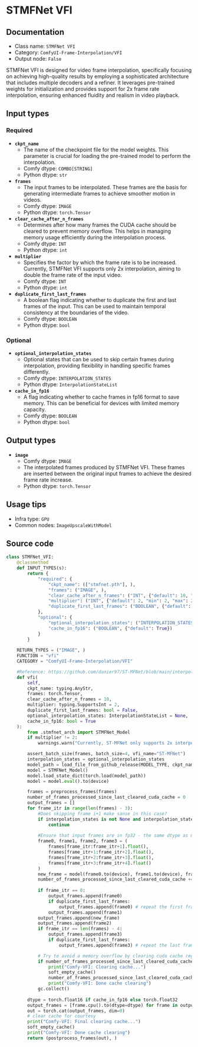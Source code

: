 # STMFNet VFI
## Documentation
- Class name: `STMFNet VFI`
- Category: `ComfyUI-Frame-Interpolation/VFI`
- Output node: `False`

STMFNet VFI is designed for video frame interpolation, specifically focusing on achieving high-quality results by employing a sophisticated architecture that includes multiple decoders and a refiner. It leverages pre-trained weights for initialization and provides support for 2x frame rate interpolation, ensuring enhanced fluidity and realism in video playback.
## Input types
### Required
- **`ckpt_name`**
    - The name of the checkpoint file for the model weights. This parameter is crucial for loading the pre-trained model to perform the interpolation.
    - Comfy dtype: `COMBO[STRING]`
    - Python dtype: `str`
- **`frames`**
    - The input frames to be interpolated. These frames are the basis for generating intermediate frames to achieve smoother motion in videos.
    - Comfy dtype: `IMAGE`
    - Python dtype: `torch.Tensor`
- **`clear_cache_after_n_frames`**
    - Determines after how many frames the CUDA cache should be cleared to prevent memory overflow. This helps in managing memory usage efficiently during the interpolation process.
    - Comfy dtype: `INT`
    - Python dtype: `int`
- **`multiplier`**
    - Specifies the factor by which the frame rate is to be increased. Currently, STMFNet VFI supports only 2x interpolation, aiming to double the frame rate of the input video.
    - Comfy dtype: `INT`
    - Python dtype: `int`
- **`duplicate_first_last_frames`**
    - A boolean flag indicating whether to duplicate the first and last frames of the input. This can be used to maintain temporal consistency at the boundaries of the video.
    - Comfy dtype: `BOOLEAN`
    - Python dtype: `bool`
### Optional
- **`optional_interpolation_states`**
    - Optional states that can be used to skip certain frames during interpolation, providing flexibility in handling specific frames differently.
    - Comfy dtype: `INTERPOLATION_STATES`
    - Python dtype: `InterpolationStateList`
- **`cache_in_fp16`**
    - A flag indicating whether to cache frames in fp16 format to save memory. This can be beneficial for devices with limited memory capacity.
    - Comfy dtype: `BOOLEAN`
    - Python dtype: `bool`
## Output types
- **`image`**
    - Comfy dtype: `IMAGE`
    - The interpolated frames produced by STMFNet VFI. These frames are inserted between the original input frames to achieve the desired frame rate increase.
    - Python dtype: `torch.Tensor`
## Usage tips
- Infra type: `GPU`
- Common nodes: `ImageUpscaleWithModel`


## Source code
```python
class STMFNet_VFI:
    @classmethod
    def INPUT_TYPES(s):
        return {
            "required": {
                "ckpt_name": (["stmfnet.pth"], ),
                "frames": ("IMAGE", ),
                "clear_cache_after_n_frames": ("INT", {"default": 10, "min": 1, "max": 1000}),
                "multiplier": ("INT", {"default": 2, "min": 2, "max": 2}), #TODO: Implement recursively invoking interpolator for multi-frame interpolation
                "duplicate_first_last_frames": ("BOOLEAN", {"default": False})
            },
            "optional": {
                "optional_interpolation_states": ("INTERPOLATION_STATES", ),
                "cache_in_fp16": ("BOOLEAN", {"default": True})
            }
        }
    
    RETURN_TYPES = ("IMAGE", )
    FUNCTION = "vfi"
    CATEGORY = "ComfyUI-Frame-Interpolation/VFI"        

    #Reference: https://github.com/danier97/ST-MFNet/blob/main/interpolate_yuv.py#L93
    def vfi(
        self,
        ckpt_name: typing.AnyStr,
        frames: torch.Tensor,
        clear_cache_after_n_frames = 10,
        multiplier: typing.SupportsInt = 2,
        duplicate_first_last_frames: bool = False,
        optional_interpolation_states: InterpolationStateList = None,
        cache_in_fp16: bool = True
    ):
        from .stmfnet_arch import STMFNet_Model
        if multiplier != 2:
            warnings.warn("Currently, ST-MFNet only supports 2x interpolation. The process will continue but please set multiplier=2 afterward")

        assert_batch_size(frames, batch_size=4, vfi_name="ST-MFNet")
        interpolation_states = optional_interpolation_states
        model_path = load_file_from_github_release(MODEL_TYPE, ckpt_name)
        model = STMFNet_Model()
        model.load_state_dict(torch.load(model_path))
        model = model.eval().to(device)

        frames = preprocess_frames(frames)
        number_of_frames_processed_since_last_cleared_cuda_cache = 0
        output_frames = []
        for frame_itr in range(len(frames) - 3):
            #Does skipping frame i+1 make sanse in this case?
            if interpolation_states is not None and interpolation_states.is_frame_skipped(frame_itr) and interpolation_states.is_frame_skipped(frame_itr + 1):
                continue
            
            #Ensure that input frames are in fp32 - the same dtype as model
            frame0, frame1, frame2, frame3 = (
                frames[frame_itr:frame_itr+1].float(),
                frames[frame_itr+1:frame_itr+2].float(), 
                frames[frame_itr+2:frame_itr+3].float(), 
                frames[frame_itr+3:frame_itr+4].float()
            )
            new_frame = model(frame0.to(device), frame1.to(device), frame2.to(device), frame3.to(device)).detach().cpu()
            number_of_frames_processed_since_last_cleared_cuda_cache += 2
            
            if frame_itr == 0:
                output_frames.append(frame0)
                if duplicate_first_last_frames:
                    output_frames.append(frame0) # repeat the first frame
                output_frames.append(frame1)
            output_frames.append(new_frame)
            output_frames.append(frame2)
            if frame_itr == len(frames) - 4:
                output_frames.append(frame3)
                if duplicate_first_last_frames:
                    output_frames.append(frame3) # repeat the last frame

            # Try to avoid a memory overflow by clearing cuda cache regularly
            if number_of_frames_processed_since_last_cleared_cuda_cache >= clear_cache_after_n_frames:
                print("Comfy-VFI: Clearing cache...")
                soft_empty_cache()
                number_of_frames_processed_since_last_cleared_cuda_cache = 0
                print("Comfy-VFI: Done cache clearing")
            gc.collect()
        
        dtype = torch.float16 if cache_in_fp16 else torch.float32
        output_frames = [frame.cpu().to(dtype=dtype) for frame in output_frames] #Ensure all frames are in cpu
        out = torch.cat(output_frames, dim=0)
        # clear cache for courtesy
        print("Comfy-VFI: Final clearing cache...")
        soft_empty_cache()
        print("Comfy-VFI: Done cache clearing")
        return (postprocess_frames(out), )

```
